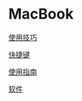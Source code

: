 # MacBook

[使用技巧](/macbook/phone)

[快捷键](/macbook/shortcut)

[使用指南](/macbook/guide)

[软件](/macbook/software)